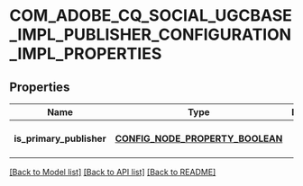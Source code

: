 # COM_ADOBE_CQ_SOCIAL_UGCBASE_IMPL_PUBLISHER_CONFIGURATION_IMPL_PROPERTIES

## Properties
Name | Type | Description | Notes
------------ | ------------- | ------------- | -------------
**is_primary_publisher** | [**CONFIG_NODE_PROPERTY_BOOLEAN**](configNodePropertyBoolean.md) |  | [optional] [default to null]

[[Back to Model list]](../README.md#documentation-for-models) [[Back to API list]](../README.md#documentation-for-api-endpoints) [[Back to README]](../README.md)


